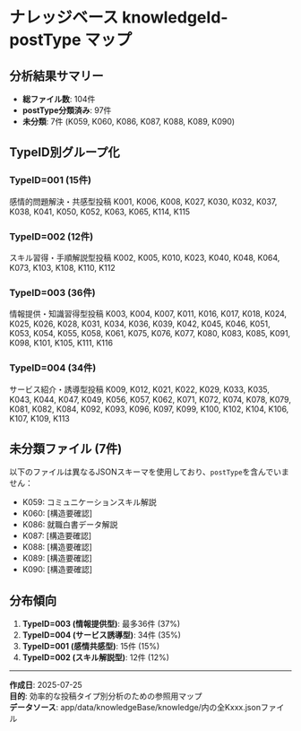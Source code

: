 # ナレッジベース knowledgeId-postType マップ

## 分析結果サマリー
- **総ファイル数**: 104件
- **postType分類済み**: 97件
- **未分類**: 7件 (K059, K060, K086, K087, K088, K089, K090)

## TypeID別グループ化

### TypeID=001 (15件)
感情的問題解決・共感型投稿
K001, K006, K008, K027, K030, K032, K037, K038, K041, K050, K052, K063, K065, K114, K115

### TypeID=002 (12件)
スキル習得・手順解説型投稿
K002, K005, K010, K023, K040, K048, K064, K073, K103, K108, K110, K112

### TypeID=003 (36件)
情報提供・知識習得型投稿
K003, K004, K007, K011, K016, K017, K018, K024, K025, K026, K028, K031, K034, K036, K039, K042, K045, K046, K051, K053, K054, K055, K058, K061, K075, K076, K077, K080, K083, K085, K091, K098, K101, K105, K111, K116

### TypeID=004 (34件)
サービス紹介・誘導型投稿
K009, K012, K021, K022, K029, K033, K035, K043, K044, K047, K049, K056, K057, K062, K071, K072, K074, K078, K079, K081, K082, K084, K092, K093, K096, K097, K099, K100, K102, K104, K106, K107, K109, K113

## 未分類ファイル (7件)
以下のファイルは異なるJSONスキーマを使用しており、`postType`を含んでいません：
- K059: コミュニケーションスキル解説
- K060: [構造要確認]
- K086: 就職白書データ解説
- K087: [構造要確認] 
- K088: [構造要確認]
- K089: [構造要確認]
- K090: [構造要確認]

## 分布傾向
1. **TypeID=003 (情報提供型)**: 最多36件 (37%)
2. **TypeID=004 (サービス誘導型)**: 34件 (35%)
3. **TypeID=001 (感情共感型)**: 15件 (15%)
4. **TypeID=002 (スキル解説型)**: 12件 (12%)

---

**作成日**: 2025-07-25  
**目的**: 効率的な投稿タイプ別分析のための参照用マップ  
**データソース**: app/data/knowledgeBase/knowledge/内の全Kxxx.jsonファイル